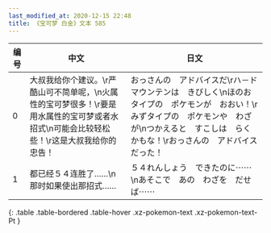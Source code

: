```yaml
---
last_modified_at: 2020-12-15 22:48
title: 《宝可梦 白金》文本 585
---
```

| 编号 | 中文 | 日文 |
| ---- | ---- | ---- |
| 0 | 大叔我给你个建议。\r严酷山可不简单呢，\n火属性的宝可梦很多！\r要是用水属性的宝可梦或者水招式\n可能会比较轻松些！\r这是大叔我给你的忠告！ | おっさんの　アドバイスだ\rハ－ドマウンテンは　きびしく\nほのおタイプの　ポケモンが　おおい！\rみずタイプの　ポケモンや　わざが\nつかえると　すこしは　らく　かもな！\rおっさんの　アドバイスだった！ |
| 1 | 都已经５４连胜了……\n那时如果使出那招式…… | ５４れんしょう　できたのに⋯⋯\nあそこで　あの　わざを　だせば⋯⋯ |
{: .table .table-bordered .table-hover .xz-pokemon-text .xz-pokemon-text-Pt }